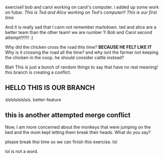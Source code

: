 exercise1
bob and carol working on carol's computer. i added up some work on fubar.
*This is Ted and Alice working on Ted's computer!! This is our first time*

And it is really sad that I cann not remember markdown.
ted and alice are a better team than the other team! we are number 1!
Bob and Carol second attempt!!!!!!! :)

Why did the chicken cross the road this time? **BECAUSE HE FELT LIKE IT**
Why is it crossing the road all the time? and why isnt the farmer not keeping the chicken in the coop. he should consider cattle instead?

Blah This is just a bunch of random things to say that have no real meaning!
this branch is creating a conflict.
## HELLO THIS IS OUR BRANCH ## 

slslslslslslsls.
better-feature

## this is another attempted merge conflict ## 
Now, I am more concerned about the monkeys that were jumping on the bed and the mom kept letting them break their heads. What do you say?

please break thsi time so we can finish this exercise.
lol


lol is not a word.


